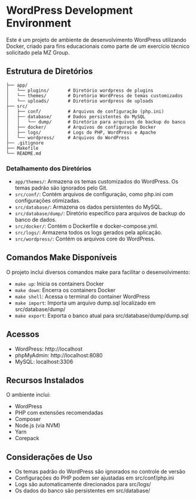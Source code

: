 # WordPress Development Environment

Este é um projeto de ambiente de desenvolvimento WordPress utilizando Docker, criado para fins educacionais como parte de um exercício técnico solicitado pela MZ Group.

## Estrutura de Diretórios

```
├── app/
│   └── plugins/       # Diretório wordpress de plugins
│   └── themes/        # Diretório WordPress de temas customizados
│   └── uploads/       # Diretório wordpress de uploads
├── src/
│   ├── conf/          # Arquivos de configuração (php.ini)
│   ├── database/      # Dados persistentes do MySQL
│   │   └── dump/      # Diretório para arquivos de backup do banco
│   ├── docker/        # Arquivos de configuração Docker
│   ├── logs/          # Logs do PHP, WordPress e Apache
│   └── wordpress/     # Arquivos do WordPress
├── .gitignore
├── Makefile
└── README.md
```

### Detalhamento dos Diretórios

- `app/themes/`: Armazena os temas customizados do WordPress. Os temas padrão são ignorados pelo Git.
- `src/conf/`: Contém arquivos de configuração, como php.ini com configurações otimizadas.
- `src/database/`: Armazena os dados persistentes do MySQL.
- `src/database/dump/`: Diretório específico para arquivos de backup do banco de dados.
- `src/docker/`: Contém o Dockerfile e docker-compose.yml.
- `src/logs/`: Armazena todos os logs gerados pela aplicação.
- `src/wordpress/`: Contém os arquivos core do WordPress.

## Comandos Make Disponíveis

O projeto inclui diversos comandos make para facilitar o desenvolvimento:

- `make up`: Inicia os containers Docker
- `make down`: Encerra os containers Docker
- `make shell`: Acessa o terminal do container WordPress
- `make import`: Importa um arquivo dump.sql localizado em src/database/dump/
- `make export`: Exporta o banco atual para src/database/dump/dump.sql

## Acessos

- WordPress: http://localhost
- phpMyAdmin: http://localhost:8080
- MySQL: localhost:3306

## Recursos Instalados

O ambiente inclui:
- WordPress
- PHP com extensões recomendadas
- Composer
- Node.js (via NVM)
- Yarn
- Corepack

## Considerações de Uso

- Os temas padrão do WordPress são ignorados no controle de versão
- Configurações do PHP podem ser ajustadas em src/conf/php.ini
- Logs são automaticamente direcionados para src/logs/
- Os dados do banco são persistentes em src/database/